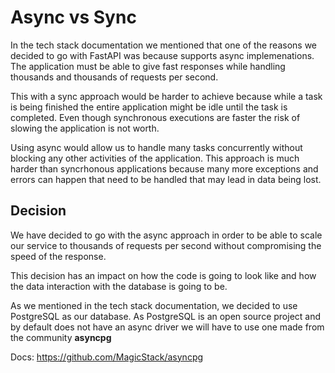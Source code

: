 
# Async vs Sync
  
In the tech stack documentation we mentioned that one of the reasons we decided to go with FastAPI was because supports async implemenations. The application must be able to give fast responses while handling thousands and thousands of requests per second.

This with a sync approach would be harder to achieve because while a task is being finished the entire application might be idle until the task is completed. Even though synchronous executions are faster the risk of slowing the application is not worth.

Using async would allow us to handle many tasks concurrently without blocking any other activities of the application. This approach is much harder than syncrhonous applications because many more exceptions and errors can happen that need to be handled that may lead in data being lost.

  
## Decision

We have decided to go with the async approach in order to be able to scale our service to thousands of requests per second without compromising the speed of the response.

This decision has an impact on how the code is going to look like and how the data interaction with the database is going to be.

As we mentioned in the tech stack documentation, we decided to use PostgreSQL as our database. 
As PostgreSQL is an open source project and by default does not have an async driver we will have to use one made from the community **asyncpg**

Docs: https://github.com/MagicStack/asyncpg

